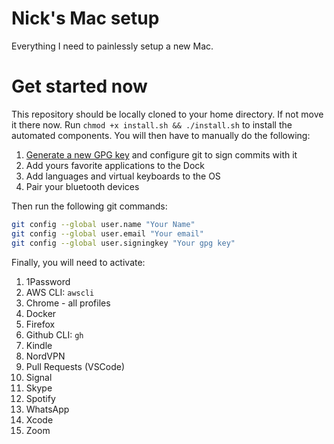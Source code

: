 # Nick's Mac setup

Everything I need to painlessly setup a new Mac.

# Get started now

This repository should be locally cloned to your home directory. If not move it there
now. Run `chmod +x install.sh && ./install.sh` to install the automated components. You
will then have to manually do the following:

1. [Generate a new GPG key](https://docs.github.com/en/authentication/managing-commit-signature-verification/generating-a-new-gpg-key)
   and configure git to sign commits with it
1. Add yours favorite applications to the Dock
1. Add languages and virtual keyboards to the OS
1. Pair your bluetooth devices

Then run the following git commands:

```bash
git config --global user.name "Your Name"
git config --global user.email "Your email"
git config --global user.signingkey "Your gpg key"
```

Finally, you will need to activate:

1. 1Password
1. AWS CLI: `awscli`
1. Chrome - all profiles
1. Docker
1. Firefox
1. Github CLI: `gh`
1. Kindle
1. NordVPN
1. Pull Requests (VSCode)
1. Signal
1. Skype
1. Spotify
1. WhatsApp
1. Xcode
1. Zoom
